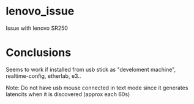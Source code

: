 # lenovo_issue
Issue with lenovo SR250


# Conclusions

Seems to work if installed from usb stick as "develoment machine", realtime-config, etherlab, e3..

Note: Do not have usb mouse connected in text mode since it generates latencits when it is discovered (approx each 60s)


